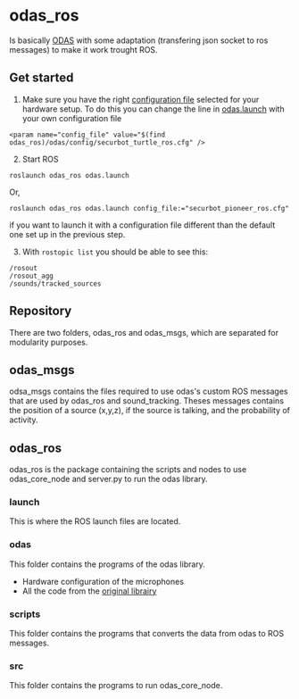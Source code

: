 # odas_ros
Is basically [ODAS](https://github.com/introlab/odas/wiki) with some adaptation (transfering json socket to ros messages) to make it work trought ROS.

## Get started
1. Make sure you have the right [configuration file](https://github.com/introlab/odas_ros/tree/redesign_modular/odas_ros/odas_ros/odas/config) selected for your hardware setup. To do this you can change the line in [odas.launch](https://github.com/introlab/odas_ros/blob/redesign_modular/odas_ros/odas_ros/launch/odas.launch) with your own configuration file
```
<param name="config_file" value="$(find odas_ros)/odas/config/securbot_turtle_ros.cfg" />
```
2. Start ROS
```
roslaunch odas_ros odas.launch
```
Or,
```
roslaunch odas_ros odas.launch config_file:="securbot_pioneer_ros.cfg"
```
if you want to launch it with a configuration file different than the default one set up in the previous step.

3. With `rostopic list` you should be able to see this:
```
/rosout
/rosout_agg
/sounds/tracked_sources
```

## Repository
There are two folders, odas_ros and odas_msgs, which are separated for modularity purposes.

## odas_msgs
odsa_msgs contains the files required to use odas's custom ROS messages that are used by odas_ros and sound_tracking.
Theses messages contains the position of a source (x,y,z), if the source is talking, and the probability of activity.

## odas_ros
odas_ros is the package containing the scripts and nodes to use odas_core_node and server.py to run the odas library.

### launch
This is where the ROS launch files are located.

### odas
This folder contains the programs of the odas library.
  - Hardware configuration of the microphones
  - All the code from the [original librairy](https://github.com/introlab/odas)

### scripts
This folder contains the programs that converts the data from odas to ROS messages.

### src
This folder contains the programs to run odas_core_node.

